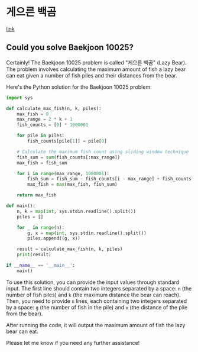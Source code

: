 # 게으른 백곰 

[link](https://www.acmicpc.net/problem/10025)

## Could you solve Baekjoon 10025?

Certainly! The Baekjoon 10025 problem is called "게으른 백곰" (Lazy Bear). The problem involves calculating the maximum amount of fish a lazy bear can eat given a number of fish piles and their distances from the bear.

Here's the Python solution for the Baekjoon 10025 problem:

```python
import sys

def calculate_max_fish(n, k, piles):
    max_fish = 0
    max_range = 2 * k + 1
    fish_counts = [0] * 1000001

    for pile in piles:
        fish_counts[pile[1]] = pile[0]

    # Calculate the maximum fish count using sliding window technique
    fish_sum = sum(fish_counts[:max_range])
    max_fish = fish_sum

    for i in range(max_range, 1000001):
        fish_sum = fish_sum - fish_counts[i - max_range] + fish_counts[i]
        max_fish = max(max_fish, fish_sum)

    return max_fish

def main():
    n, k = map(int, sys.stdin.readline().split())
    piles = []

    for _ in range(n):
        g, x = map(int, sys.stdin.readline().split())
        piles.append((g, x))

    result = calculate_max_fish(n, k, piles)
    print(result)

if __name__ == '__main__':
    main()
```

To use this solution, you can provide the input values through standard input. The first line should contain two integers separated by a space: `n` (the number of fish piles) and `k` (the maximum distance the bear can reach). Then, you need to provide `n` lines, each containing two integers separated by a space: `g` (the number of fish in the pile) and `x` (the distance of the pile from the bear).

After running the code, it will output the maximum amount of fish the lazy bear can eat.

Please let me know if you need any further assistance!
